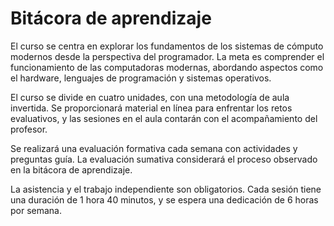 # Bitácora de aprendizaje
El curso se centra en explorar los fundamentos de los sistemas de cómputo modernos desde la perspectiva del programador. La meta es comprender el funcionamiento de las computadoras modernas, abordando aspectos como el hardware, lenguajes de programación y sistemas operativos.

El curso se divide en cuatro unidades, con una metodología de aula invertida. Se proporcionará material en línea para enfrentar los retos evaluativos, y las sesiones en el aula contarán con el acompañamiento del profesor.

Se realizará una evaluación formativa cada semana con actividades y preguntas guía. La evaluación sumativa considerará el proceso observado en la bitácora de aprendizaje.

La asistencia y el trabajo independiente son obligatorios. Cada sesión tiene una duración de 1 hora 40 minutos, y se espera una dedicación de 6 horas por semana.
